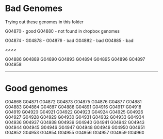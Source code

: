 

# Bad Genomes
 

Trying out these genomes in this folder

G04870 - good 
G04880 - not found in dropbox genomes

G04874 - 
G04878 - 
G04879 - bad
G04882 - bad
G04885 - bad

<<<< 

G04886
G04889
G04890
G04893
G04894
G04895
G04896
G04897
G04958


---------------------------------------------------------------------------------------------------------------------------------

# Good genomes

G04868
G04871
G04872
G04873
G04875
G04876
G04877
G04881
G04883
G04884
G04887
G04888
G04891
G04916
G04917
G04918
G04919
G04920
G04921
G04922
G04923
G04924
G04925
G04926
G04927
G04928
G04929
G04930
G04931
G04932
G04933
G04934
G04936
G04937
G04938
G04939
G04940
G04941
G04942
G04943
G04944
G04945
G04946
G04947
G04948
G04949
G04950
G04951
G04952
G04953
G04954
G04955
G04956
G04957
G04959
G04960








